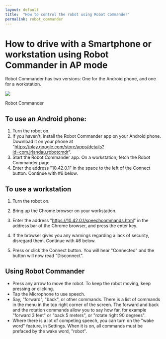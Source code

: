 ```yaml
---
layout: default
title:  "How to control the robot using Robot Commander"
permalink: robot_commander
---
```

# How to drive with a Smartphone or workstation using Robot Commander in AP mode

Robot Commander has two versions:  One for the Android phone, and one for a workstation.

<div class="image-wrapper">

<img src="https://ubiquityrobotics.github.io/learn/assets/Robot_Commander.png" />


<p class="image-caption">Robot Commander</p>

</div>

## To use an Android phone:

1. Turn the robot on.
2. If you haven't, install the Robot Commander app on your Android phone. Download it on your phone at "https://play.google.com/store/apps/details?id=com.jrlandau.robotcmdr".
4. Start the Robot Commander app.  On a workstation, fetch the Robot Commander page.
5. Enter the address "10.42.0.1" in the space to the left of the Connect button.
Continue with #6 below.

## To use a workstation
1. Turn the robot on.
2. Bring up the Chrome browser on your workstation.
4. Enter the address "https://10.42.0.1/speechcommands.html" in the address bar of the Chrome browser, and press the enter key.
5. If the browser gives you any warnings regarding a lack of security, disregard them.
Continue with #6 below.

6. Press or click the Connect button. You will hear "Connected" and the button will now read "Disconnect".

## Using Robot Commander
* Press any arrow to move the robot. To keep the robot moving, keep pressing or clicking.
* Tap the Microphone to use speech.
* Say, "forward", "back", or other commands. There is a list of commands in the menu in the top right corner of the screen. The forward and back and the rotation commands allow you to say how far, for example "forward 3 feet" or "back 5 meters", or "rotate right 90 degrees".
* Where there is a lot of competing speech, you can turn on the "wake word" feature, in Settings. When it is on, all commands must be prefaced by the wake word, "robot".
